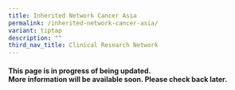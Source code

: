 ```yaml
---
title: Inherited Network Cancer Asia
permalink: /inherited-network-cancer-asia/
variant: tiptap
description: ""
third_nav_title: Clinical Research Network
---
```

<h4><strong>This page is in progress of being updated.</strong><br>More information will be available soon. Please check back later.</h4>
<p></p>